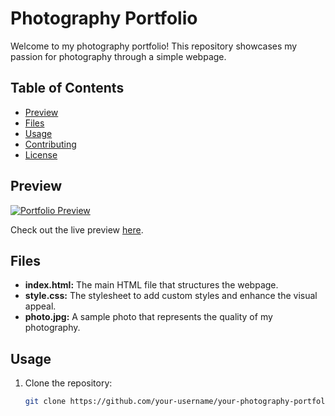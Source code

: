 # Photography Portfolio

Welcome to my photography portfolio! This repository showcases my passion for photography through a simple webpage.

## Table of Contents
- [Preview](#preview)
- [Files](#files)
- [Usage](#usage)
- [Contributing](#contributing)
- [License](#license)

## Preview
[![Portfolio Preview](path/to/your/preview/image.jpg)](link/to/your/gh-pages)

Check out the live preview [here](link/to/your/gh-pages).

## Files
- **index.html:** The main HTML file that structures the webpage.
- **style.css:** The stylesheet to add custom styles and enhance the visual appeal.
- **photo.jpg:** A sample photo that represents the quality of my photography.

## Usage
1. Clone the repository:
   ```bash
   git clone https://github.com/your-username/your-photography-portfolio.git
